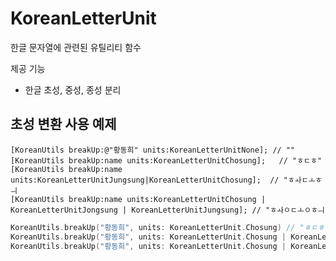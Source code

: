 # KoreanLetterUnit
한글 문자열에 관련된 유틸리티 함수

제공 기능

* 한글 초성, 중성, 종성 분리

초성 변환 사용 예제
---------
```objc
[KoreanUtils breakUp:@"황동희" units:KoreanLetterUnitNone]; // ""
[KoreanUtils breakUp:name units:KoreanLetterUnitChosung];   // "ㅎㄷㅎ"
[KoreanUtils breakUp:name units:KoreanLetterUnitJungsung|KoreanLetterUnitChosung];  // "ㅎㅘㄷㅗㅎㅢ
[KoreanUtils breakUp:name units:KoreanLetterUnitChosung | KoreanLetterUnitJongsung | KoreanLetterUnitJungsung]; // "ㅎㅘㅇㄷㅗㅇㅎㅢ
```

```swift
KoreanUtils.breakUp("황동희", units: KoreanLetterUnit.Chosung) // "ㅎㄷㅎ"
KoreanUtils.breakUp("황동희", units: KoreanLetterUnit.Chosung | KoreanLetterUnit.Jungsung) // "ㅎㅘㄷㅗㅎㅢ
KoreanUtils.breakUp("황동희", units: KoreanLetterUnit.Chosung | KoreanLetterUnit.Jongsung | KoreanLetterUnit.Jongsung) // "ㅎㅘㅇㄷㅗㅇㅎㅢ
```
